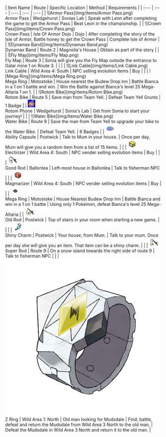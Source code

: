 | Item Name | Route | Specific Location | Method | Requirements |
            | :--- | :--- | :--- | :--- | :--- |
            | ![Armor Pass](img/items/Armor Pass.png)<br/>Armor Pass | Wedgehurst | Sonias Lab | Speak with Leon after completing the game to get the Armor Pass | Beat Leon in the championship. |
| ![Crown Pass](img/items/Crown Pass.png)<br/>Crown Pass | Isle Of Armor Dojo | Dojo | After completing the story of the Isle of Armor, Battle honey to get the Crown Pass | Complete Isle of Armor |
| ![Dynamax Band](img/items/Dynamax Band.png)<br/>Dynamax Band | Route 2 | Magnolia's House | Obtain as part of the story |  |
| ![Fly Map](img/items/Fly Map.png)<br/>Fly Map | Route 3 | Sonia will give you the Fly Map outside the entrance to Galar mine 1 on Route 3. |  |  |
| ![Link Cable](img/items/Link Cable.png)<br/>Link Cable | Wild Area 4: South | NPC selling evolution items  | Buy |  |
| ![Mega Ring](img/items/Mega Ring.png)<br/>Mega Ring | Motostoke | House nearest the Budew Drop Inn | Battle Bianca in a 1 on 1 battle and win. | Win the Battle against Bianca's level 25 Mega-Altaria 1 on 1. |
| ![Rotom Bike](img/items/Rotom Bike.png)<br/>Rotom Bike | Route 5 | Save man from Team Yell. | Defeat Team Yell Grunts | 1 Badge |
| ![Rotom-Phone](img/items/Rotom-Phone.png)<br/>Rotom Phone | Wedgehurst | Sonia's Lab | Get from Sonia to start your journey! |  |
| ![Water Bike](img/items/Water Bike.png)<br/>Water Bike | Route 9 | Save the man from Team Yell to upgrade your bike to the Water Bike. | Defeat Team Yell. | 6 Badges |
| ![ability-capsule](img/items/ability-capsule.png)<br/>Ability Capsule | Postwick | Talk to Mum in your house. | Once per day, Mum will give you a random item from a list of 15 items. |  |
| ![electirizer](img/items/electirizer.png)<br/>Electirizer | Wild Area 4: South | NPC vender selling evolution items | Buy |  |
| ![good-rod](img/items/good-rod.png)<br/>Good Rod | Ballonlea | Left-most house in Ballonlea | Talk to fisherman NPC |  |
| ![magmarizer](img/items/magmarizer.png)<br/>Magmarizer | Wild Area 4: South | NPC vender selling evolution items | Buy |  |
| ![mega-ring](img/items/mega-ring.png)<br/>Mega Ring | Motostoke | House Nearest Budew Drop Inn | Battle Bianca and win in a 1 on 1 battle | Using only 1 Pokémon, defeat Bianca's level 25 Mega-Altaria |
| ![old-rod](img/items/old-rod.png)<br/>Old Rod | Postwick | Top of stairs in your room when starting a new game. |  |  |
| ![shiny-charm](img/items/shiny-charm.png)<br/>Shiny Charm | Postwick | Your house, from Mum. | Talk to your mum. Once per day she will give you an item. That item can be a shiny charm. |  |
| ![super-rod](img/items/super-rod.png)<br/>Super Rod | Route 9 | On a snow island towards the right side of route 9 | Talk to fisherman NPC |  |
| ![z-ring](img/items/z-ring.png)<br/>Z Ring | Wild Area 1: North | Old man looking for Mudsdale | Find, battle, defeat and return the Mudsdale from Wild Area 3 North to the old man, | Defeat the Mudsdale in Wild Area 3 North and return it to the old man. |

            